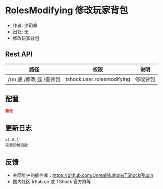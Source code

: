 # RolesModifying 修改玩家背包

- 作者: 少司命
- 出处: 无
- 修改玩家背包

## Rest API

| 路径               |                             权限                             |  说明  |
| ---------------- | :--------------------------------------------------------: | :--: |
| /rm 或 /修改 或 /查背包 | tshock.user.rolesmodifying | 修改背包 |

## 配置

```json
暂无
```

## 更新日志

```
v1.0.1
完善卸载函数
```

## 反馈

- 共同维护的插件库：https://github.com/UnrealMultiple/TShockPlugin
- 国内社区 trhub.cn 或 TShock 官方群等
